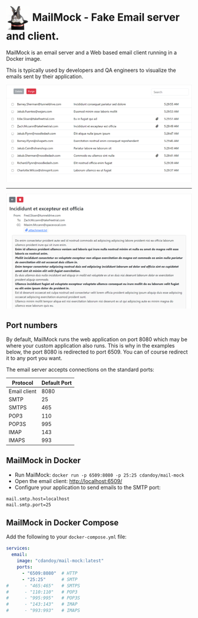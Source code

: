 <h1>
<img style="vertical-align: middle" src="mail-mock-r/public/logo192.png" alt="logo" width="64px"/>
MailMock - Fake Email server and client.
</h1>

MailMock is an email server and a Web based email client running in a Docker image.

This is typically used by developers and QA engineers to visualize the emails sent by their application.

<img src="site/screenshot1.png" alt="screenshot">
<hr/>
<img src="site/screenshot2.png" alt="screenshot">

## Port numbers

By default, MailMock runs the web application on port 8080 which may be where your custom application also runs.
This is why in the examples below, the port 8080 is redirected to port 6509. You can of course redirect it to any port you want.

The email server accepts connections on the standard ports:

| Protocol     | Default Port |
|--------------|--------------|
| Email client | 8080         |
| SMTP         | 25           |
| SMTPS        | 465          |
| POP3         | 110          |
| POP3S        | 995          |
| IMAP         | 143          |
| IMAPS        | 993          |

## MailMock in Docker

* Run MailMock: `docker run -p 6509:8080 -p 25:25 cdandoy/mail-mock`
* Open the email client: [http://localhost:6509/](http://localhost:6509/)
* Configure your application to send emails to the SMTP port:

```
mail.smtp.host=localhost
mail.smtp.port=25
```

## MailMock in Docker Compose

Add the following to your `docker-compose.yml` file:

```yaml
services:
  email:
    image: "cdandoy/mail-mock:latest"
    ports:
      - "6509:8080"  # HTTP
      - "25:25"      # SMTP       
#      - "465:465"   # SMTPS
#      - "110:110"   # POP3
#      - "995:995"   # POP3S
#      - "143:143"   # IMAP
#      - "993:993"   # IMAPS
```

